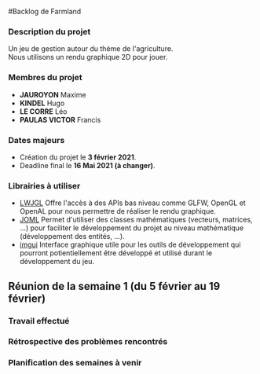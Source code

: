 #Backlog de Farmland

### Description du projet

Un jeu de gestion autour du thème de l'agriculture.  
Nous utilisons un rendu graphique 2D pour jouer.

### Membres du projet

- **JAUROYON** Maxime
- **KINDEL** Hugo
- **LE CORRE** Léo
- **PAULAS VICTOR** Francis

### Dates majeurs

- Création du projet le **3 février 2021**.
- Deadline final le **16 Mai 2021 (à changer)**.

### Librairies à utiliser

- [LWJGL](https://www.lwjgl.org/)
Offre l'accès à des APIs bas niveau comme GLFW, OpenGL et OpenAL pour nous permettre de réaliser le rendu graphique.
- [JOML](https://github.com/JOML-CI/JOML)
Permet d'utiliser des classes mathématiques (vecteurs, matrices, ...) pour faciliter le développement du projet au niveau mathématique (développement des entités, ...).
- [imgui](https://github.com/SpaiR/imgui-java)
Interface graphique utile pour les outils de développement qui pourront potientiellement être développé et utilisé durant le développement du jeu.

## Réunion de la semaine 1 (du 5 février au 19 février)

### Travail effectué

### Rétrospective des problèmes rencontrés

### Planification des semaines à venir